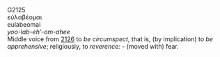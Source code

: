 G2125  
εὐλαβέομαι  
eulabeomai  
*yoo-lab-eh‘-om-ahee*  
Middle voice from [2126](g2126) to *be* *circumspect*, that is, (by
implication) to *be* *apprehensive*; religiously, to *reverence:* -
(moved with) fear.  
